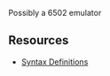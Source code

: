 Possibly a 6502 emulator

## Resources

* [Syntax Definitions](http://e-tradition.net/bytes/6502/assembler.html)
